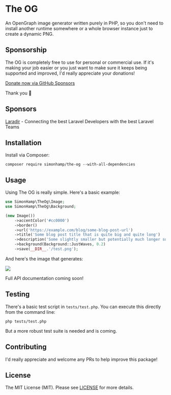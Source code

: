 # The OG

An OpenGraph image generator written purely in PHP, so you don't need to install another runtime somewhere
or a whole browser instance just to create a dynamic PNG.

## Sponsorship
The OG is completely free to use for personal or commercial use. If it's making your job easier or you just want to
make sure it keeps being supported and improved, I'd really appreciate your donations!

[Donate now via GitHub Sponsors](https://github.com/sponsors/simonhamp)

Thank you 🙏

## Sponsors

[Laradir](https://laradir.com/?ref=laravel-nov-csv-import-github) - Connecting the best Laravel Developers with the best Laravel Teams

## Installation

Install via Composer:

```shell
composer require simonhamp/the-og --with-all-dependencies
```

## Usage

Using The OG is really simple. Here's a basic example:

```php
use SimonHamp\TheOg\Image;
use SimonHamp\TheOg\Background;

(new Image())
    ->accentColor('#cc0000')
    ->border()
    ->url('https://example.com/blog/some-blog-post-url')
    ->title('Some blog post title that is quite big and quite long')
    ->description('Some slightly smaller but potentially much longer subtext. It could be really long so we might need to trim it completely after many words')
    ->background(Background::JustWaves, 0.2)
    ->save(__DIR__.'/test.png');
```

And here's the image that generates:

![](https://github.com/simonhamp/the-og/blob/main/tests/test.png)

Full API documentation coming soon!

## Testing

There's a basic test script in `tests/test.php`. You can execute this directly from the command line:

```shell
php tests/test.php
```

But a more robust test suite is needed and is coming.

## Contributing

I'd really appreciate and welcome any PRs to help improve this package!

<!-- Please see [CONTRIBUTING](CONTRIBUTING.md) for details. -->

## License

The MIT License (MIT). Please see [LICENSE](LICENSE) for more details.
